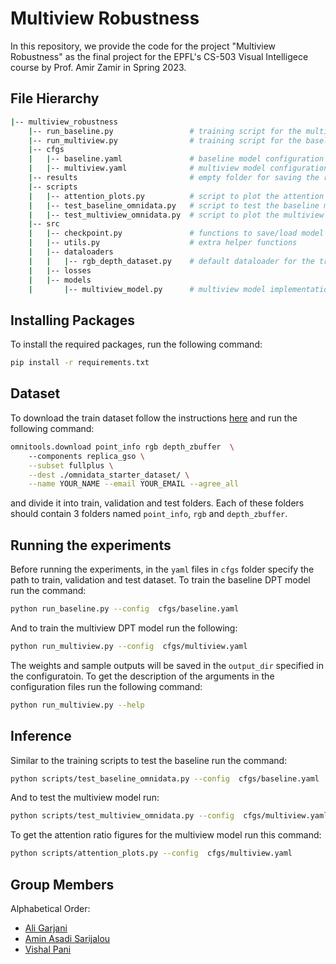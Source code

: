 # Multiview Robustness

In this repository, we provide the code for the project "Multiview Robustness" as the final project for the EPFL's CS-503 Visual Intelligece course by Prof. Amir Zamir in Spring 2023.

## File Hierarchy
```bash
|-- multiview_robustness
    |-- run_baseline.py                 # training script for the multiview model
    |-- run_multiview.py                # training script for the baseline model
    |-- cfgs
    |   |-- baseline.yaml               # baseline model configuration file
    |   |-- multiview.yaml              # multiview model configuration file
    |-- results                         # empty folder for saving the results
    |-- scripts
    |   |-- attention_plots.py          # script to plot the attention plots
    |   |-- test_baseline_omnidata.py   # script to test the baseline model
    |   |-- test_multiview_omnidata.py  # script to plot the multiview model
    |-- src
    |   |-- checkpoint.py               # functions to save/load model checkpoints
    |   |-- utils.py                    # extra helper functions
    |   |-- dataloaders
    |   |   |-- rgb_depth_dataset.py    # default dataloader for the training scripts
    |   |-- losses
    |   |-- models
    |       |-- multiview_model.py      # multiview model implementation
```

## Installing Packages
To install the required packages, run the following command:
```bash
pip install -r requirements.txt
```

## Dataset
To download the train dataset follow the instructions [here](https://github.com/EPFL-VILAB/omnidata#dataset) and run the following command:
```bash
omnitools.download point_info rgb depth_zbuffer  \    
    --components replica_gso \
    --subset fullplus \
    --dest ./omnidata_starter_dataset/ \
    --name YOUR_NAME --email YOUR_EMAIL --agree_all
```
and divide it into train, validation and test folders. Each of these folders should contain 3 folders named `point_info`, `rgb` and `depth_zbuffer`.


## Running the experiments
Before running the experiments, in the `yaml` files in `cfgs` folder specify the path to train, validation and test dataset. To train the baseline DPT model run the command:
```bash
python run_baseline.py --config  cfgs/baseline.yaml
```

And to train the multiview DPT model run the following:
```bash
python run_multiview.py --config  cfgs/multiview.yaml
```

The weights and sample outputs will be saved in the `output_dir` specified in the configuratoin. To get the description of the arguments in the configuration files run the following command:
```bash
python run_multiview.py --help
```

## Inference

Similar to the training scripts to test the baseline run the command:
```bash
python scripts/test_baseline_omnidata.py --config  cfgs/baseline.yaml
```

And to test the multiview model run:
```bash
python scripts/test_multiview_omnidata.py --config  cfgs/multiview.yaml
```

To get the attention ratio figures for the multiview model run this command:
```bash
python scripts/attention_plots.py --config  cfgs/multiview.yaml
```


## Group Members
Alphabetical Order:
- [Ali Garjani](mailto:ali.garjani@epfl.ch)
- [Amin Asadi Sarijalou](mailto:amin.asadisarijalou@epfl.ch)
- [Vishal Pani](mailto:vishal.pani@epfl.ch)